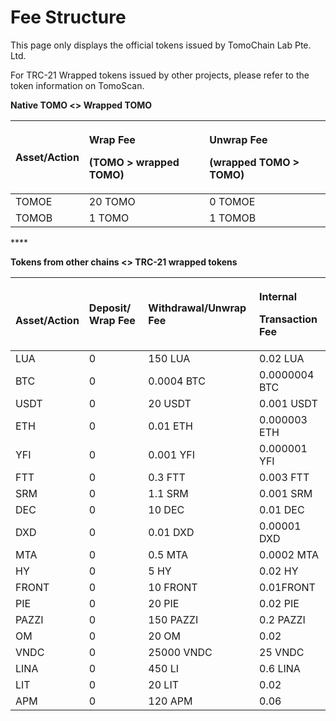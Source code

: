 # Fee Structure

This page only displays the official tokens issued by TomoChain Lab Pte. Ltd.

For TRC-21 Wrapped tokens issued by other projects, please refer to the token information on TomoScan.

**Native TOMO &lt;&gt; Wrapped TOMO**

<table>
  <thead>
    <tr>
      <th style="text-align:left">Asset/Action</th>
      <th style="text-align:left">
        <p>Wrap Fee</p>
        <p>(TOMO &gt; wrapped TOMO)</p>
      </th>
      <th style="text-align:left">
        <p>Unwrap Fee</p>
        <p>(wrapped TOMO &gt; TOMO)</p>
      </th>
    </tr>
  </thead>
  <tbody>
    <tr>
      <td style="text-align:left">TOMOE</td>
      <td style="text-align:left">20 TOMO</td>
      <td style="text-align:left">0 TOMOE</td>
    </tr>
    <tr>
      <td style="text-align:left">TOMOB</td>
      <td style="text-align:left">1 TOMO</td>
      <td style="text-align:left">1 TOMOB</td>
    </tr>
  </tbody>
</table>

\*\*\*\*

**Tokens from other chains &lt;&gt; TRC-21 wrapped tokens**

<table>
  <thead>
    <tr>
      <th style="text-align:left">
        <br />Asset/Action</th>
      <th style="text-align:left">Deposit<b>/ Wrap</b> Fee</th>
      <th style="text-align:left">Withdrawal/Unwrap Fee</th>
      <th style="text-align:left">
        <p>Internal</p>
        <p>Transaction Fee</p>
      </th>
    </tr>
  </thead>
  <tbody>
    <tr>
      <td style="text-align:left">LUA</td>
      <td style="text-align:left">0</td>
      <td style="text-align:left">150 LUA</td>
      <td style="text-align:left">0.02 LUA</td>
    </tr>
    <tr>
      <td style="text-align:left">BTC</td>
      <td style="text-align:left">0</td>
      <td style="text-align:left">0.0004 BTC</td>
      <td style="text-align:left">0.0000004 BTC</td>
    </tr>
    <tr>
      <td style="text-align:left">USDT</td>
      <td style="text-align:left">0</td>
      <td style="text-align:left">20 USDT</td>
      <td style="text-align:left">0.001 USDT</td>
    </tr>
    <tr>
      <td style="text-align:left">ETH</td>
      <td style="text-align:left">0</td>
      <td style="text-align:left">0.01 ETH</td>
      <td style="text-align:left">0.000003 ETH</td>
    </tr>
    <tr>
      <td style="text-align:left">YFI</td>
      <td style="text-align:left">0</td>
      <td style="text-align:left">0.001 YFI</td>
      <td style="text-align:left">0.000001 YFI</td>
    </tr>
    <tr>
      <td style="text-align:left">FTT</td>
      <td style="text-align:left">0</td>
      <td style="text-align:left">0.3 FTT</td>
      <td style="text-align:left">0.003 FTT</td>
    </tr>
    <tr>
      <td style="text-align:left">SRM</td>
      <td style="text-align:left">0</td>
      <td style="text-align:left">1.1 SRM</td>
      <td style="text-align:left">0.001 SRM</td>
    </tr>
    <tr>
      <td style="text-align:left">DEC</td>
      <td style="text-align:left">0</td>
      <td style="text-align:left">10 DEC</td>
      <td style="text-align:left">0.01 DEC</td>
    </tr>
    <tr>
      <td style="text-align:left">DXD</td>
      <td style="text-align:left">0</td>
      <td style="text-align:left">0.01 DXD</td>
      <td style="text-align:left">0.00001 DXD</td>
    </tr>
    <tr>
      <td style="text-align:left">MTA</td>
      <td style="text-align:left">0</td>
      <td style="text-align:left">0.5 MTA</td>
      <td style="text-align:left">0.0002 MTA</td>
    </tr>
    <tr>
      <td style="text-align:left">HY</td>
      <td style="text-align:left">0</td>
      <td style="text-align:left">5 HY</td>
      <td style="text-align:left">0.02 HY</td>
    </tr>
    <tr>
      <td style="text-align:left">FRONT</td>
      <td style="text-align:left">0</td>
      <td style="text-align:left">10 FRONT</td>
      <td style="text-align:left">0.01FRONT</td>
    </tr>
    <tr>
      <td style="text-align:left">PIE</td>
      <td style="text-align:left">0</td>
      <td style="text-align:left">20 PIE</td>
      <td style="text-align:left">0.02 PIE</td>
    </tr>
    <tr>
      <td style="text-align:left">PAZZI</td>
      <td style="text-align:left">0</td>
      <td style="text-align:left">150 PAZZI</td>
      <td style="text-align:left">0.2 PAZZI</td>
    </tr>
    <tr>
      <td style="text-align:left">OM</td>
      <td style="text-align:left">0</td>
      <td style="text-align:left">20 OM</td>
      <td style="text-align:left">0.02</td>
    </tr>
    <tr>
      <td style="text-align:left">VNDC</td>
      <td style="text-align:left">0</td>
      <td style="text-align:left">25000 VNDC</td>
      <td style="text-align:left">25 VNDC</td>
    </tr>
    <tr>
      <td style="text-align:left">LINA</td>
      <td style="text-align:left">0</td>
      <td style="text-align:left">450 LI</td>
      <td style="text-align:left">0.6 LINA</td>
    </tr>
    <tr>
      <td style="text-align:left">LIT</td>
      <td style="text-align:left">0</td>
      <td style="text-align:left">20 LIT</td>
      <td style="text-align:left">0.02</td>
    </tr>
    <tr>
      <td style="text-align:left">APM</td>
      <td style="text-align:left">0</td>
      <td style="text-align:left">120 APM</td>
      <td style="text-align:left">0.06</td>
    </tr>
  </tbody>
</table>





